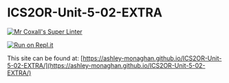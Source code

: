 # ICS2OR-Unit-5-02-EXTRA

[![Mr Coxall's Super Linter](https://github.com/ashley-monaghan/ICS2OR-Unit-5-02-EXTRA/workflows/Mr%20Coxall's%20Super%20Linter/badge.svg)](https://github.com/ashley-monaghan/ICS2OR-Unit-5-02-EXTRA/actions)

[![Run on Repl.it](https://repl.it/badge/github/ashley-monaghan/ICS2OR-Unit-5-02-EXTRA)](https://repl.it/github/ashley-monaghan/ICS2OR-Unit-5-02-EXTRA)

This site can be found at: [https://ashley-monaghan.github.io/ICS2OR-Unit-5-02-EXTRA/](https://ashley-monaghan.github.io/ICS2OR-Unit-5-02-EXTRA/)

